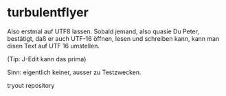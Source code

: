 turbulentflyer
==============
Also erstmal auf UTF8 lassen.
Sobald jemand, also quasie Du Peter, bestätigt, daß er auch UTF-16
öffnen, lesen und schreiben kann, kann man disen Text auf UTF 16 umstellen.

(Tip: J-Edit kann das prima)

Sinn: eigentlich keiner, ausser zu Testzwecken.


tryout repository 